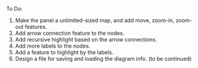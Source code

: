To Do:

1. Make the panel a unlimited-sized map, and add move, zoom-in, zoom-out features.
2. Add arrow connection feature to the nodes.
3. Add recursive highlight based on the arrow connections.
4. Add more labels to the nodes.
5. Add a feature to highlight by the labels.
6. Design a file for saving and loading the diagram info.
(to be continued)